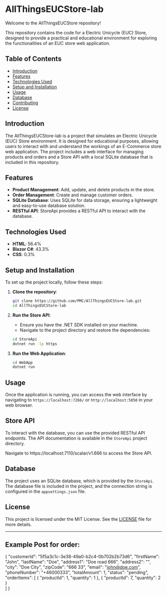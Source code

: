 # AllThingsEUCStore-lab

Welcome to the AllThingsEUCStore repository! 

This repository contains the code for a Electric Unicycle (EUC) Store, designed to provide a practical and educational environment for exploring the functionalities of an EUC store web application.

## Table of Contents

- [Introduction](#introduction)
- [Features](#features)
- [Technologies Used](#technologies-used)
- [Setup and Installation](#setup-and-installation)
- [Usage](#usage)
- [Database](#database)
- [Contributing](#contributing)
- [License](#license)

## Introduction

The AllThingsEUCStore-lab is a project that simulates an Electric Unicycle (EUC) Store environment. It is designed for educational purposes, allowing users to interact with and understand the workings of an E-Commerce store web application. The project includes a web interface for managing products and orders and a Store API with a local SQLite database that is included in this repository.

## Features

- **Product Management**: Add, update, and delete products in the store.
- **Order Management**: Create and manage customer orders.
- **SQLite Database**: Uses SQLite for data storage, ensuring a lightweight and easy-to-use database solution.
- **RESTful API**: StoreApi provides a RESTful API to interact with the database.

## Technologies Used

- **HTML**: 56.4%
- **Blazor C#**: 43.3%
- **CSS**: 0.3%

## Setup and Installation

To set up the project locally, follow these steps:

1. **Clone the repository**:
    ```bash
    git clone https://github.com/PMC/AllThingsEUCStore-lab.git
    cd AllThingsEUCStore-lab
    ```

2. **Run the Store API**:
    - Ensure you have the .NET SDK installed on your machine.
    - Navigate to the project directory and restore the dependencies:
    ```bash
    cd StoreApi
	dotnet run -lp https
    ```

3. **Run the Web Application**:
    ```bash
	cd WebApp
    dotnet run
    ```

## Usage

Once the application is running, you can access the web interface by navigating to 
`https://localhost:7266/`
or
`http://localhost:5050` in your web browser.


## Store API

To interact with the database, you can use the provided RESTful API endpoints.
The API documentation is available in the `StoreApi` project directory.

Navigate to https://localhost:7110/scalar/v1.666 to access the Store API.

## Database

The project uses an SQLite database, which is provided by the `StoreApi`. The database file is included in the project, and the connection string is configured in the `appsettings.json` file.

 

## License

This project is licensed under the MIT License. See the [LICENSE](LICENSE) file for more details.

---

## Example Post for order:

{
  "customerId": "5f5a3c1c-3e38-49a0-b2c4-0b702b2b73d6",
  "firstName": "John",
  "lastName": "Doe",
  "address1": "Doe road 666",
  "address2": "",
  "city": "Doe City",
  "zipCode": "666 33",
  "email": "john@doe.com",
  "phoneNumber": "+46000333",
  "totalAmount": 1,
  "status": "pending",
"orderItems": [
    {
      "productId": 1,
      "quantity": 1
    },
    {
      "productId": 7,
      "quantity": 2
    }	
  ]
}
